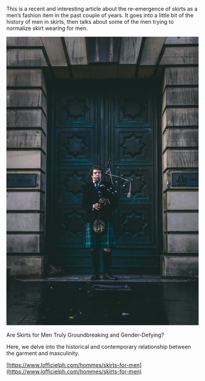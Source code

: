 This is a recent and interesting article about the re-emergence of skirts as a men’s fashion item in the past couple of years. It goes into a little bit of the history of men in skirts, then talks about some of the men trying to normalize skirt wearing for men.

[](https://www.lofficielph.com/hommes/skirts-for-men "Are Skirts for Men Truly Groundbreaking and Gender-Defying?")

![](1727856611-gonzalo-facello-p6_lernwu3i-unsplash.jpg)

Are Skirts for Men Truly Groundbreaking and Gender-Defying?

Here, we delve into the historical and contemporary relationship between the garment and masculinity.

[https://www.lofficielph.com/hommes/skirts-for-men](https://www.lofficielph.com/hommes/skirts-for-men)